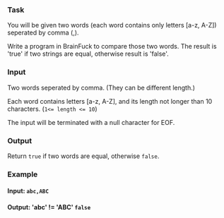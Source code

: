 ### Task
You will be given two words (each word contains only letters [a-z, A-Z]) seperated by comma (,).

Write a program in BrainFuck to compare those two words. The result is 'true' if two strings are equal, otherwise result is 'false'.

### Input
Two words seperated by comma. (They can be different length.)

Each word contains letters [a-z, A-Z], and its length not longer than 10 characters. (`1<= length <= 10`)

The input will be terminated with a null character for EOF.

### Output
Return `true` if two words are equal, otherwise `false`.

### Example
#### Input: `abc,ABC`
#### Output: 'abc' != 'ABC' `false`